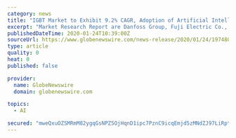 ```yaml
---
category: news
title: "IGBT Market to Exhibit 9.2% CAGR, Adoption of Artificial Intelligence to Bode Well for Market: Fortune Business Insights™"
excerpt: "Market Research Report are Danfoss Group, Fuji Electric Co., Ltd., Mitsubishi Electric Corporation, Infineon Technologies AG, Hitachi, Ltd., Toshiba Corporation, ABB Ltd., Littelfuse, Inc. (IXYS)., Rohm Co."
publishedDateTime: 2020-01-24T10:39:00Z
sourceUrl: https://www.globenewswire.com/news-release/2020/01/24/1974801/0/en/IGBT-Market-to-Exhibit-9-2-CAGR-Adoption-of-Artificial-Intelligence-to-Bode-Well-for-Market-Fortune-Business-Insights.html
type: article
quality: 0
heat: 0
published: false

provider:
  name: GlobeNewswire
  domain: globenewswire.com

topics:
  - AI

secured: "mweQxuOZSMRmM82ygqGsNPZ5OjHqnD1ipc7PznC9icqEmjd5zMNdZJ97LiRptRMnQF4VRCT83qglnsAQkLCgLwsd8/Xe6mmSMvwX1IQqb1JhieDdNEQL8plDPEakTCNr5jKmvpnhmzUqUmOA5ZlU6OLpqbNMynr8Z61Yr/PPPgTGVJDGScxsnvc4N3US91oD6DLdz5bD/xCGHd9pGd1BM4frNaf07V+3Z6CXf4TzT5VkwiTOCYWft4De4f9GKdceO0FMm4xyushThDHLDPmja1MNM19x8jt12t/ccxj3DU06/UQr3RDRI1V0Pxy7j5mq;haWgDx0KVc4Ud4uyDO0uRQ=="
---
```


